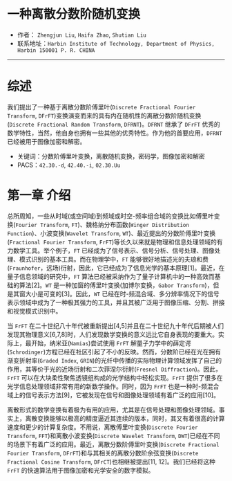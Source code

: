 # 一种离散分数阶随机变换
* 作者： `Zhengjun Liu`, `Haifa Zhao`, `Shutian Liu`
* 联系地址：`Harbin Institute of Technology, Department of Physics, Harbin 150001 P. R. CHINA`

---

# 综述
我们提出了一种基于离散分数阶傅里叶(`Discrete Fractional Fourier Transform`, `DFrFT`)变换演变而来的具有内在随机性的离散分数阶随机变换(`Discrete Fractional Random Transform`, `DFRNT`)。`DFRNT` 继承了 `DFrFT` 优秀的数学特性，当然，他自身也拥有一些其他的优秀特性。作为他的首要应用，`DFRNT` 已经被用于图像加密和解密。

* 关键词：分数阶傅里叶变换，离散随机变换，密码学，图像加密和解密
* PACS：`42.30.-d`, `42.40.-i`, `02.30.Uu`

# 第一章 介绍
总所周知，一些从时域(或空间域)到频域或时空-频率组合域的变换比如傅里叶变换(`Fourier Transform`, `FT`)、魏格纳分布函数(`Winger Distribution Function`)、小波变换(`Wavelet Transform`, `WT`)、最近提出的分数阶傅里叶变换(`Fractional Fourier Transform`, `FrFT`)等长久以来就是物理和信息处理领域的有力数学工具。举个例子，`FT` 已经成为了信号表示、信号分析、信号处理、图像处理、模式识别的基本工具。而在物理学中，`FT` 能够很好地描述光的夫琅和费(`Fraunhofer`，远场)衍射，因此，它已经成为了信息光学的基本原理[1]。最近，在量子信息领域的研究中，`FT` 算法已经被采纳作为了量子计算机中的一种高效而基础的算法[2]。`WT` 是一种加窗的傅里叶变换(加博尔变换，`Gabor Transform`)，但是其窗大小是可变的[3]。因此，`WT` 已经在时-频混合域、多分辨率情况下的信号表示领域中成为了一种极其强力的工具，并且其被广泛用于图像压缩、分割、拼接和视觉模式识别中。

当 `FrFT` 在二十世纪八十年代被重新提出[4,5]并且在二十世纪九十年代后期被人们发现其物理意义[6,7,8]时，人们发现数学变换的意义远比它自身表现的要重大。实际上，最开始，纳米亚(`Namias`)尝试使用 `FrFT` 解量子力学中的薛定谔(`Schrodinger`)方程已经在社区引起了不小的反映。然而，分数阶已经在光在拥有渐变折射率(`Graded Index`, `GRIN`)的光纤中传播的实际物理计算领域发挥了自己的作用，其等价于光的近场衍射和二次菲涅尔衍射(`Fresnel Diffraction`)。因此，`FrFT` 可以在大块柔性聚焦透镜组构成的光学结构中轻松实现。`FrFT` 提供了很多在光学信息处理领域非常有用的新数学操作。同时，因为 `FrFT` 也是一种时-频混合域上的信号表示方法[9]，它被发现在信号和图像处理领域有着广泛的应用[10]。

离散形式的数学变换有着极为有用的应用，尤其是在信号处理和图像处理领域。事实上，离散变换能够以极高的精度逼近其连续的版本，同时，其又有着很高的计算速度和更少的计算复杂度。不用说，离散傅里叶变换(`Discrete Fourier Transform`, `FFT`)和离散小波变换(`Discrete Wavelet Transform`, `DWT`)已经在不同的场景下有着广泛的应用。最近，离散分数阶傅里叶变换(`Discrete Fractional Fourier Transform`, `DFrFT`)和与其相关的离散分数阶余弦变换(`Discrete Fractional Cosine Transform`, `DFrCT`)也相继被提出[11, 12]。我们已经将这种 `FrFT` 的快速算法用于图像加密和光学安全的数字模拟。
